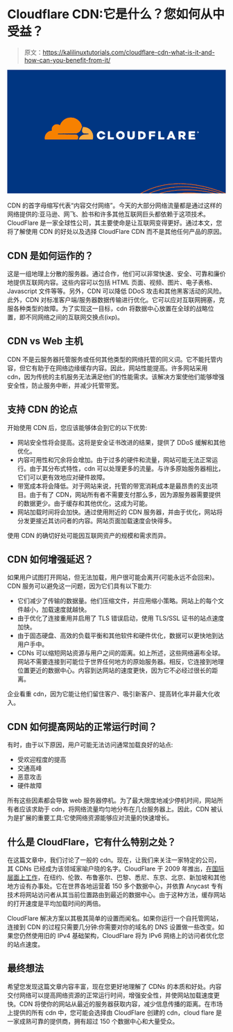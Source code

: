# Cloudflare CDN:它是什么？您如何从中受益？

> 原文：<https://kalilinuxtutorials.com/cloudflare-cdn-what-is-it-and-how-can-you-benefit-from-it/>

[![](img/56399bc43f13c03536317afeba02f2c5.png)](https://1.bp.blogspot.com/-OYuPQcwu-Gw/YZFHaxVxOjI/AAAAAAAAPQM/a7xhhMTco7Azl-vDT3g7v-Nk44RayFn6gCLcBGAsYHQ/s16000/CLOUD%2BFLAIRE.PNG)

CDN 的首字母缩写代表“内容交付网络”。今天的大部分网络流量都是通过这样的网络提供的:亚马逊、网飞、脸书和许多其他互联网巨头都依赖于这项技术。CloudFlare 是一家全球性公司，其主要使命是让互联网变得更好。通过本文，您将了解使用 CDN 的好处以及选择 CloudFlare CDN 而不是其他任何产品的原因。

## CDN 是如何运作的？

这是一组地理上分散的服务器。通过合作，他们可以非常快速、安全、可靠和廉价地提供互联网内容。这些内容可以包括 HTML 页面、视频、图片、电子表格、Javascript 文件等等。另外，CDN 可以降低 DDoS 攻击和其他黑客活动的风险。此外，CDN 对标准客户端/服务器数据传输进行优化。它可以应对互联网拥塞，克服各种类型的故障。为了实现这一目标，cdn 将数据中心放置在全球的战略位置，即不同网络之间的互联网交换点(ixp)。

## **CDN vs Web 主机**

CDN 不是云服务器托管服务或任何其他类型的网络托管的同义词。它不能托管内容，但它有助于在网络边缘缓存内容。因此，网站性能提高。许多网站采用 cdn，因为传统的主机服务无法满足他们的性能需求。该解决方案使他们能够增强安全性，防止服务中断，并减少托管带宽。

## **支持 CDN 的论点**

开始使用 CDN 后，您应该能够体会到它的以下优势:

*   网站安全性将会提高。这将是安全证书改进的结果，提供了 DDoS 缓解和其他优化。
*   内容可用性和冗余将会增加。由于过多的硬件和流量，网站可能无法正常运行。由于其分布式特性，cdn 可以处理更多的流量。与许多原始服务器相比，它们可以更有效地应对硬件故障。
*   带宽成本将会降低。对于网站来说，托管的带宽消耗成本是最昂贵的支出项目。由于有了 CDN，网站所有者不需要支付那么多，因为源服务器需要提供的数据更少。由于缓存和其他优化，这成为可能。
*   网站加载时间将会加快。通过使用附近的 CDN 服务器，并由于优化，网站将分发更接近其访问者的内容。网站页面加载速度会快得多。

使用 CDN 的确切好处可能因互联网资产的规模和需求而异。

## **CDN 如何增强延迟？**

如果用户试图打开网站，但无法加载，用户很可能会离开(可能永远不会回来)。CDN 服务可以避免这一问题，因为它们具有以下能力:

*   它们减少了传输的数据量。他们压缩文件，并应用缩小策略。网站上的每个文件越小，加载速度就越快。
*   由于优化了连接重用并启用了 TLS 错误启动，使用 TLS/SSL 证书的站点速度加快。
*   由于固态硬盘、高效的负载平衡和其他软件和硬件优化，数据可以更快地到达用户手中。
*   CDNs 可以缩短网站资源与用户之间的距离。如上所述，这些网络遍布全球。网站不需要连接到可能位于世界任何地方的原始服务器。相反，它连接到地理位置更近的数据中心。内容到达网站的速度更快，因为它不必经过很长的距离。

企业看重 cdn，因为它能让他们留住客户、吸引新客户、提高转化率并最大化收入。

## CDN 如何提高网站的正常运行时间？

有时，由于以下原因，用户可能无法访问通常加载良好的站点:

*   受欢迎程度的提高
*   交通高峰
*   恶意攻击
*   硬件故障

所有这些因素都会导致 web 服务器停机。为了最大限度地减少停机时间，网站所有者应该求助于 cdn，将网络流量均匀地分布在几台服务器上。因此，CDN 被认为是扩展的重要工具:它使网络资源能够应对流量的快速增长。

## **什么是 CloudFlare，它有什么特别之处？**

在这篇文章中，我们讨论了一般的 cdn。现在，让我们来关注一家特定的公司，其 CDNs 已经成为该领域家喻户晓的名字。CloudFlare 于 2009 年推出，[在国际层面上工作](https://www.cloudflare.com/about-overview/)，在纽约、伦敦、布鲁塞尔、巴黎、悉尼、东京、北京、新加坡和其他地方设有办事处。它在世界各地运营着 150 多个数据中心，并依靠 Anycast 专有技术将网站访问者从其当前位置路由到最近的数据中心。由于这种方法，缓存网站的打开速度是平均加载时间的两倍。

CloudFlare 解决方案以其极其简单的设置而闻名。如果你运行一个自托管网站，连接到 CDN 的过程只需要几分钟:你需要对你的域名的 DNS 设置做一些改变。如果您仍然使用旧的 IPv4 基础架构，CloudFlare 将为 IPv6 网络上的访问者优化您的站点速度。

## **最终想法**

希望您发现这篇文章内容丰富，现在您更好地理解了 CDNs 的本质和好处。内容交付网络可以提高网络资源的正常运行时间，增强安全性，并使网站加载速度更快。CDN 将使你的网站从最近的服务器获取内容，减少信息传播的距离。在市场上提供的所有 cdn 中，您可能会选择由 CloudFlare 创建的 cdn，cloud flare 是一家成熟可靠的提供商，拥有超过 150 个数据中心和大量受众。